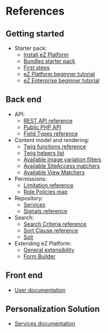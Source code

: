 # References

## Getting started

- Starter pack:
    - [Install eZ Platform](getting_started/install_ez_platform.md)
    - [Bundles starter pack](getting_started/bundles_starter_pack.md)
    - [First steps](getting_started/first_steps.md)
    - [eZ Platform beginner tutorial](tutorials/platform_beginner/building_a_bicycle_route_tracker_in_ez_platform.md)
    - [eZ Enterprise beginner tutorial](tutorials/enterprise_beginner/ez_enterprise_beginner_tutorial_-_its_a_dogs_world.md)

## Back end

- API:
    - [REST API reference](https://github.com/ezsystems/ezpublish-kernel/blob/master/doc/specifications/rest/REST-API-V2.rst)
    - [Public PHP API](api/public_php_api.md)
    - [Field Types reference](api/field_type_reference.md)
- Content model and rendering:
    - [Twig functions reference](guide/twig_functions_reference.md)
    - [Twig helpers list](guide/content_rendering.md#twig-helper)
    - [Available image variation filters](guide/images.md#available-filters)
    - [Available SiteAccess matchers](guide/siteaccess.md#available-matchers)
    - [Available View Matchers](guide/content_rendering.md#available-matchers)
- Permissions:
    - [Limitation reference](guide/limitations.md)
    - [Role Policies map](guide/permissions.md#available-policies)
- Repository:
    - [Services](guide/repository.md#services-public-api)
    - [Signals reference](guide/signalslots.md#signals-reference)
- Search:
    - [Search Criteria reference](guide/search.md#search-criteria-reference)
    - [Sort Clause reference](guide/search.md#sort-clauses-reference)
    - [Solr](guide/solr.md)
- Extending eZ Platform:
    - [General extensibility](guide/extending_ez_platform.md)
    - [Form Builder](guide/other_extensibility.md#extending-the-form-builder)

## Front end

- [User documentation](https://doc.ezplatform.com/projects/userguide/en/latest/)

## Personalization Solution

- [Services documentation](https://doc.ezplatform.com/projects/ezservices/en/latest/)
